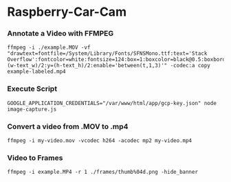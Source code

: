 # Raspberry-Car-Cam

### Annotate a Video with FFMPEG
```
ffmpeg -i ./example.MOV -vf "drawtext=fontfile=/System/Library/Fonts/SFNSMono.ttf:text='Stack Overflow':fontcolor=white:fontsize=124:box=1:boxcolor=black@0.5:boxborderw=5:x=(w-text_w)/2:y=(h-text_h)/2:enable='between(t,1,3)'" -codec:a copy example-labeled.mp4
```

### Execute Script
```
GOOGLE_APPLICATION_CREDENTIALS="/var/www/html/app/gcp-key.json" node image-capture.js
```

### Convert a video from .MOV to .mp4
```
ffmpeg -i my-video.mov -vcodec h264 -acodec mp2 my-video.mp4
```

### Video to Frames
```
ffmpeg -i example.MP4 -r 1 ./frames/thumb%04d.png -hide_banner
```
